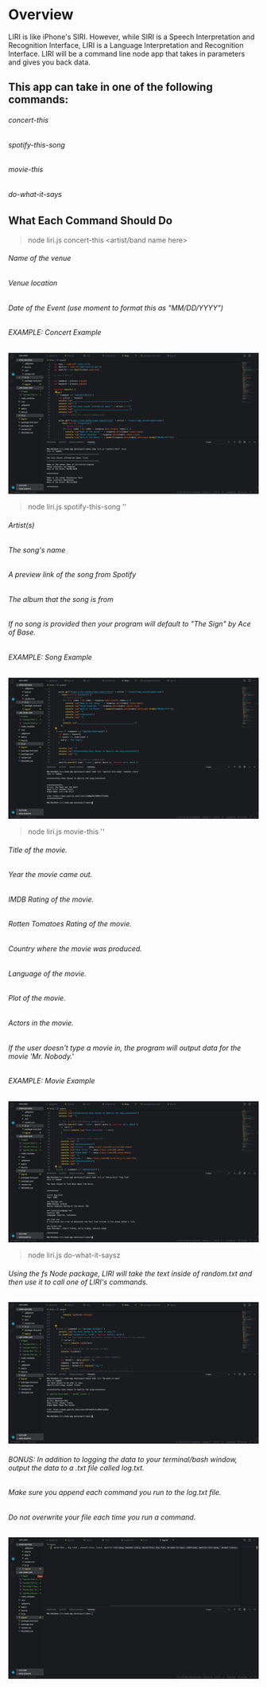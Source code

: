 # **Overview**
LIRI is like iPhone's SIRI. However, while SIRI is a Speech Interpretation and Recognition Interface, LIRI is a Language Interpretation and Recognition Interface. LIRI will be a command line node app that takes in parameters and gives you back data.

## This app can take in one of the following commands:

###### concert-this
###### spotify-this-song
###### movie-this
###### do-what-it-says

## What Each Command Should Do
>node liri.js concert-this <artist/band name here>

###### Name of the venue
###### Venue location
###### Date of the Event (use moment to format this as "MM/DD/YYYY")
###### EXAMPLE: Concert Example
![Lizzo search](/images/concert-this.png)


>node liri.js spotify-this-song '<song name here>'

###### Artist(s)
###### The song's name
###### A preview link of the song from Spotify
###### The album that the song is from
###### If no song is provided then your program will default to "The Sign" by Ace of Base.

###### EXAMPLE: Song Example
![Another Story search](/images/spotify-this-song.png)
>node liri.js movie-this '<movie name here>'


###### Title of the movie.
###### Year the movie came out.
###### IMDB Rating of the movie.
###### Rotten Tomatoes Rating of the movie.
###### Country where the movie was produced.
###### Language of the movie.
###### Plot of the movie.
###### Actors in the movie.
###### If the user doesn't type a movie in, the program will output data for the movie 'Mr. Nobody.'

###### EXAMPLE: Movie Example
![Big Fish search](/images/movie-this.png)
>node liri.js do-what-it-saysz

###### Using the fs Node package, LIRI will take the text inside of random.txt and then use it to call one of LIRI's commands.
![Random.txt search](/images/do-what-it-says.png)

###### BONUS: In addition to logging the data to your terminal/bash window, output the data to a .txt file called log.txt.
###### Make sure you append each command you run to the log.txt file.
###### Do not overwrite your file each time you run a command.
![Random.txt search](/images/bonus-log.png)
